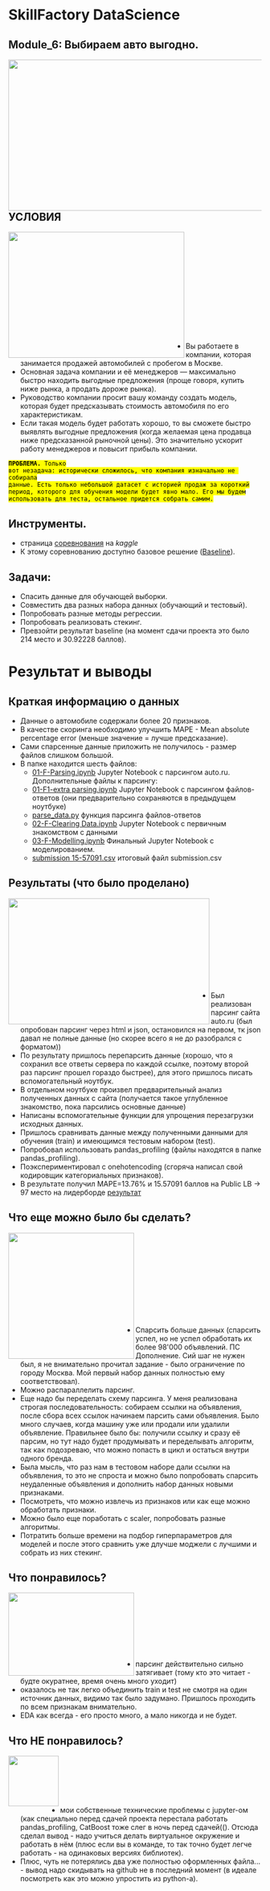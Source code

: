 # SkillFactory DataScience
 
## Module_6: Выбираем авто выгодно. 

<img src="https://user-images.githubusercontent.com/78755876/145107275-290d5fd7-b337-4fef-a418-cd300c20b805.png" width="600" height="300" align="left"/><br><br><br><br><br><br><br><br><br><br><br><br><br><br><br>

## УСЛОВИЯ

<img src="https://user-images.githubusercontent.com/78755876/145105518-e1b10713-5f2c-4b08-bf6e-da8a4ea8d82d.png" width="350" height="250" align="left"/><br><br><br><br><br><br><br><br><br><br><br><br>

* Вы работаете в компании, которая занимается продажей автомобилей с пробегом в Москве. 
* Основная задача компании и её менеджеров — максимально быстро находить выгодные предложения (проще говоря, купить ниже рынка, а продать дороже рынка). 
* Руководство компании просит вашу команду создать модель, которая будет предсказывать стоимость автомобиля по его характеристикам.
* Если такая модель будет работать хорошо, то вы сможете быстро выявлять выгодные предложения (когда желаемая цена продавца ниже предсказанной рыночной цены). Это значительно ускорит работу менеджеров и повысит прибыль компании.

<code style="background:yellow;color:black"><b>ПРОБЛЕМА.</b> Только вот незадача: исторически сложилось, что компания изначально не собирала данные. Есть только небольшой датасет с историей продаж за короткий период, которого для обучения модели будет явно мало. Его мы будем использовать для теста, остальное придется собрать самим.</code>

## Инструменты.
* страница [соревнования](https://www.kaggle.com/account/login?ReturnUrl=%2Ft%2F841c9bc848214c9d82c7628b7d345d56) на <i>kaggle</i>
* К этому соревнованию доступно базовое решение ([Baseline](https://www.kaggle.com/itslek/baseline-sf-dst-car-price-prediction-v16)).

## Задачи: 
* Спасить данные для обучающей выборки.
* Совместить два разных набора данных (обучающий и тестовый).
* Попробовать разные методы регрессии.
* Попробовать реализовать стекинг.
* Превзойти результат baseline (на момент сдачи проекта это было 214 место и 30.92228 баллов).

# Результат и выводы

## Краткая информацию о данных
* Данные о автомобиле содержали более 20 признаков.
* В качестве скоринга необходимо улучшить MAPE - Mean absolute percentage error (меньше значение = лучше предсказание). 
* Сами спарсенные данные приложить не получилось - размер файлов слишком большой.
* В папке находится шесть файлов:
   *   [01-F-Parsing.ipynb](https://github.com/Sergey-51/skillfactory_rds/blob/master/Module_6/01-F-Parsing.ipynb) Jupyter Notebook с парсингом auto.ru.
     Дополнительные файлы к парсингу:
     *   [01-F1-extra parsing.ipynb](https://github.com/Sergey-51/skillfactory_rds/blob/master/Module_6/01-F1-extra%20parsing.ipynb) Jupyter Notebook с парсингом файлов-ответов (они предварительно сохраняются в предыдущем ноутбуке)
     *   [parse_data.py](https://github.com/Sergey-51/skillfactory_rds/blob/master/Module_6/parse_data.py) функция парсинга файлов-ответов
   *   [02-F-Clearing Data.ipynb](https://github.com/Sergey-51/skillfactory_rds/blob/master/Module_6/02-F-Clearing%20Data.ipynb) Jupyter Notebook с первичным знакомством с данными
   *   [03-F-Modelling.ipynb](https://github.com/Sergey-51/skillfactory_rds/blob/master/Module_6/03-F-Modelling.ipynb) Финальный Jupyter Notebook с моделированием.
   *   [submission 15-57091.csv](https://github.com/Sergey-51/skillfactory_rds/blob/master/Module_6/submission%2015-57091.csv) итоговый файл submission.csv

## Результаты (что было проделано)
<img src="https://user-images.githubusercontent.com/78755876/145108813-06c7c52b-efe2-48da-b52e-2a8541293d17.png" width="400" height="250" align="left"/><br><br><br><br><br><br><br><br><br><br>

* Был реализован парсинг сайта auto.ru (был опробован парсинг через html и json, остановился на первом, тк json давал не полные данные (но скорее всего я не до разобрался с форматом))
* По результату пришлось перепарсить данные (хорошо, что я сохранил все ответы сервера по каждой ссылке, поэтому второй раз парсинг прошел гораздо быстрее), для этого пришлось писать вспомогательный ноутбук.
* В отдельном ноутбуке произвел предварительный анализ полученных данных с сайта (получается такое углубленное знакомство, пока парсились основные данные)
* Написаны вспомогательные функции для упрощения перезагрузки исходных данных.
* Пришлось сравнивать данные между полученными данными для обучения (train) и имеющимся тестовым набором (test).
* Попробовал использовать pandas_profiling (файлы находятся в папке pandas_profiling).
* Поэкспериментировал с onehotencoding (сгоряча написал свой кодировщик категориальных признаков).
* В результате получил MAPE=13.76% и 15.57091 баллов на Public LB -> 97 место на лидерборде [результат](https://twitter.com/intent/tweet?text=Rank%2097%20on%20%23kaggle.%20I%27ll%20sleep%20when%20I%27m%20dead.%20https%3A%2F%2Fkaggle.com%2Fc%2Fsf-dst-car-price-prediction)

## Что еще можно было бы сделать?

<img src="https://user-images.githubusercontent.com/78755876/145108486-290b8db7-e8c4-48c1-8bee-eec7ff939e49.png" width="250" height="250" align="left"/><br><br><br><br><br><br><br><br><br><br>

* Спарсить больше данных (спарсить успел, но не успел обработать их более 98'000 объявлений. ПС Дополнение. Сий шаг не нужен был, я не внимательно прочитал задание - было ограничение по городу Москва. Мой первый набор данных полностью ему соответствовал).
* Можно распараллелить парсинг.
* Еще надо бы переделать схему парсинга. У меня реализована строгая последовательность: собираем ссылки на объявления, после сбора всех ссылок начинаем парсить сами объявления. Было много случаев, когда машину уже или продали или удалили объявление. Правильнее было бы: получили ссылку и сразу её парсим, но тут надо будет продумывать и переделывать алгоритм, так как подозреваю, что можно попасть в цикл и остаться внутри одного бренда.
* Была мысль, что раз нам в тестовом наборе дали ссылки на объявления, то это не спроста и можно было попробовать спарсить неудаленные объявления и дополнить набор данных новыми признаками.
* Посмотреть, что можно извлечь из признаков или как еще можно обработать признаки.
* Можно было еще поработать с scaler, попробовать разные алгоритмы.
* Потратить больше времени на подбор гиперпараметров для моделей и после этого сравнить уже длучше моджели с лучшими и собрать из них стекинг.

## Что понравилось?
<img src="https://user-images.githubusercontent.com/78755876/145109153-7f0a2f61-eea4-4e7c-9bc5-0622d1822fbb.png" width="250" height="165" align="left"/><br><br><br><br><br><br><br>

* парсинг действительно сильно затягивает (тому кто это читает - будте окуратнее, время очень много уходит)
* оказалось не так легко объединить train и test не смотря на один источник данных, видимо так было задумано. Пришлось проходить по всем признакам внимательно.
* EDA как всегда - его просто много, а мало никогда и не будет.

## Что НЕ понравилось?
<img src="https://user-images.githubusercontent.com/78755876/145109650-b6a3b5e0-48d4-4b55-b197-343411f4ab01.png" width="100" height="100" align="left"/><br><br><br><br><br>

* мои собственные технические проблемы с jupyter-ом (как специально перед сдачей проекта перестала работать pandas_profiling, CatBoost тоже слег в ночь перед сдачей((). Отсюда сделал вывод - надо учиться делать виртуальное окружение и работать в нём (плюс если вы в команде, то так точно будет легче работать - на одинаковых версиях библиотек). 
* Плюс, чуть не потерялись два уже полностью оформленных файла... - вывод надо скидывать на github не в последний момент (в идеале посмотреть как это можно упростить из python-а).
